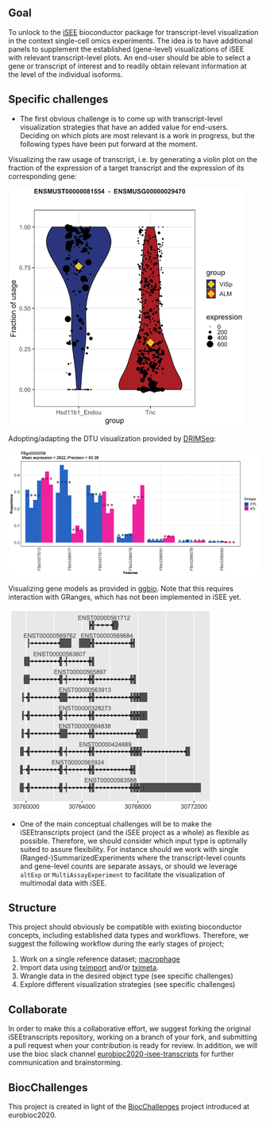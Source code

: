## Goal

To unlock to the [iSEE](http://bioconductor.org/packages/release/bioc/html/iSEE.html) bioconductor package for transcript-level visualization in the context single-cell omics experiments.
The idea is to have additional panels to supplement the established (gene-level) visualizations of iSEE with relevant transcript-level plots. An end-user should be able to select a gene or transcript of interest and to readily obtain relevant information at the level of the individual isoforms.

## Specific challenges

- The first obvious challenge is to come up with transcript-level visualization strategies that have an added value for end-users. Deciding on which plots are most relevant is a work in progress, but the following types have been put forward at the moment.

Visualizing the raw usage of transcript, i.e. by generating a violin plot on the fraction of the expression of a target transcript and the expression of its corresponding gene: 

![](reference/figures/raw_vis.png)

Adopting/adapting the DTU visualization provided by [DRIMSeq](http://bioconductor.org/packages/release/bioc/html/DRIMSeq.html):

![](reference/figures/DRIMSeq_vis.png)

Visualizing gene models as provided in [ggbio](http://bioconductor.org/packages/release/bioc/html/ggbio.html). Note that this requires interaction with GRanges, which has not been implemented in iSEE yet.

![](reference/figures/ggbio_vis.png)

- One of the main conceptual challenges will be to make the iSEEtranscripts project (and the iSEE project as a whole) as flexible as possible. Therefore, we should consider which input type is optimally suited to assure flexibility. For instance should we work with single (Ranged-)SummarizedExperiments where the transcript-level counts and gene-level counts are separate assays, or should we leverage `altExp` or `MultiAssayExperiment` to facilitate the visualization of multimodal data with iSEE.

## Structure

This project should obviously be compatible with existing bioconductor concepts, including established data types and workflows.
Therefore, we suggest the following workflow during the early stages of project;

1. Work on a single reference dataset; [macrophage](https://bioconductor.org/packages/release/data/experiment/html/macrophage.html)
2. Import data using [tximport](https://bioconductor.org/packages/release/bioc/html/tximport.html) and/or [tximeta](https://bioconductor.org/packages/release/bioc/html/tximeta.html).
3. Wrangle data in the desired object type (see specific challenges)
4. Explore different visualization strategies (see specific challenges)

## Collaborate

In order to make this a collaborative effort, we suggest forking the original iSEEtranscripts repository, working on a branch of your fork, and submitting a pull request when your contribution is ready for review.
In addition, we will use the bioc slack channel [eurobioc2020-isee-transcripts](https://community-bioc.slack.com/archives/C01HBRDBGJV) for further communication and brainstorming.

## BiocChallenges

This project is created in light of the [BiocChallenges](https://kevinrue.github.io/BiocChallenges/) project introduced at eurobioc2020.

